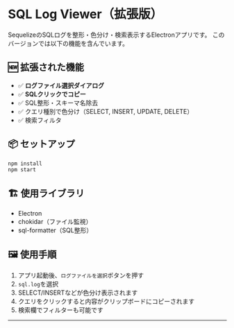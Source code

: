 # SQL Log Viewer（拡張版）

SequelizeのSQLログを整形・色分け・検索表示するElectronアプリです。
このバージョンでは以下の機能を含んでいます。

## 🆕 拡張された機能

- ✅ **ログファイル選択ダイアログ**
- ✅ **SQLクリックでコピー**
- ✅ SQL整形・スキーマ名除去
- ✅ クエリ種別で色分け（SELECT, INSERT, UPDATE, DELETE）
- ✅ 検索フィルタ

## 📦 セットアップ

```bash
npm install
npm start
```

## 🏗 使用ライブラリ

- Electron
- chokidar（ファイル監視）
- sql-formatter（SQL整形）

## 🖼 使用手順

1. アプリ起動後、`ログファイルを選択`ボタンを押す
2. `sql.log`を選択
3. SELECT/INSERTなどが色分け表示されます
4. クエリをクリックすると内容がクリップボードにコピーされます
5. 検索欄でフィルターも可能です

---
